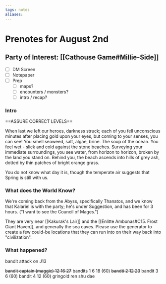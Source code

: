 ```yaml
---
tags: notes
aliases:
---
```


# Prenotes for August 2nd
## Party of Interest: [[Cathouse Game#Millie-Side]]
- [ ] DM Screen
- [ ] Notepaper
- [ ] Prep
	- [ ] maps?
	- [ ] encounters / monsters?
	- [ ] intro / recap?

### Intro

==ASSURE CORRECT LEVELS==

When last we left our heroes, darkness struck; each of you fell unconscious minutes after placing gold upon your eyes, but coming to your senses, you can see! You smell seaweed, salt, algae, brine. The soup of the ocean. You feel wet - slick and cold against the stone beaches. Surveying your immediate surroundings, you see water, from horizon to horizon, broken by the land you stand on. Behind you, the beach ascends into hills of grey ash, dotted by thin patches of bright orange grass. 

You do not know what day it is, though the temperate air suggests that Spring is still with us. 

### What does the World Know?

We're coming back from the Abyss, specifically Thanatos, and we know that Kalariel is with the party; he's under Suggestion, and has been for 3 hours. ("I want to see the Council of Mages.")

They are very near [[Kakurak's Lair]] and the [[Enlitte Ambonas#C15. Frost Giant Haven]], and generally the sea caves. Please use the generator to create a few could-be locations that they can run into on their way back into "civilization".



### What happened?

bandit attack on J13

~~bandit captain (maggie) 12 16 27~~ 
bandits 1 6 18 (60)
~~bandti 2 12 23~~ 
bandit 3 6 (60)
bandit 4 12 (60)
gringold
ren
shu
dae